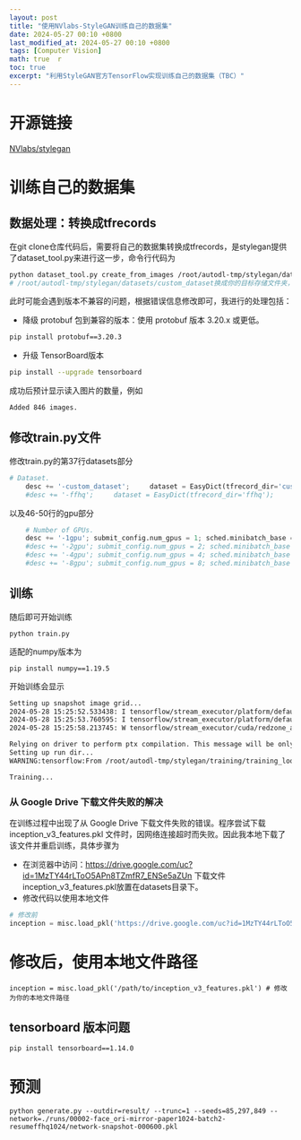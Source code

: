 ```yaml
---
layout: post  
title: "使用NVlabs-StyleGAN训练自己的数据集"  
date: 2024-05-27 00:10 +0800  
last_modified_at: 2024-05-27 00:10 +0800  
tags: [Computer Vision]  
math: true  r
toc: true  
excerpt: "利用StyleGAN官方TensorFlow实现训练自己的数据集（TBC）"
---
```


# 开源链接

[NVlabs/stylegan](https://github.com/NVlabs/stylegan)

# 训练自己的数据集

## 数据处理：转换成tfrecords

在git clone仓库代码后，需要将自己的数据集转换成tfrecords，是stylegan提供了dataset_tool.py来进行这一步，命令行代码为

```bash
python dataset_tool.py create_from_images /root/autodl-tmp/stylegan/datasets/custom_dataset  /root/autodl-tmp/HE_data/trainA
# /root/autodl-tmp/stylegan/datasets/custom_dataset换成你的目标存储文件夹，/root/autodl-tmp/HE_data copy/trainA替换为你的数据集所在文件夹
```
此时可能会遇到版本不兼容的问题，根据错误信息修改即可，我进行的处理包括：
- 降级 protobuf 包到兼容的版本：使用 protobuf 版本 3.20.x 或更低。
```bash
pip install protobuf==3.20.3
```
- 升级 TensorBoard版本
```bash
pip install --upgrade tensorboard
```

成功后预计显示读入图片的数量，例如
```bash
Added 846 images.
```

## 修改train.py文件

修改train.py的第37行datasets部分
```python
# Dataset.
    desc += '-custom_dataset';     dataset = EasyDict(tfrecord_dir='custom_dataset', resolution=256);                 train.mirror_augment = False
    #desc += '-ffhq';     dataset = EasyDict(tfrecord_dir='ffhq'); 
```

以及46-50行的gpu部分
```python
    # Number of GPUs.
    desc += '-1gpu'; submit_config.num_gpus = 1; sched.minibatch_base = 4; sched.minibatch_dict = {4: 128, 8: 128, 16: 128, 32: 64, 64: 32, 128: 16, 256: 8, 512: 4}
    #desc += '-2gpu'; submit_config.num_gpus = 2; sched.minibatch_base = 8; sched.minibatch_dict = {4: 256, 8: 256, 16: 128, 32: 64, 64: 32, 128: 16, 256: 8}
    #desc += '-4gpu'; submit_config.num_gpus = 4; sched.minibatch_base = 16; sched.minibatch_dict = {4: 512, 8: 256, 16: 128, 32: 64, 64: 32, 128: 16}
    #desc += '-8gpu'; submit_config.num_gpus = 8; sched.minibatch_base = 32; sched.minibatch_dict = {4: 512, 8: 256, 16: 128, 32: 64, 64: 32}

```
## 训练
随后即可开始训练
```
python train.py
```
适配的numpy版本为
```
pip install numpy==1.19.5
```
开始训练会显示
```bash
Setting up snapshot image grid...
2024-05-28 15:25:52.533438: I tensorflow/stream_executor/platform/default/dso_loader.cc:49] Successfully opened dynamic library libcublas.so.11
2024-05-28 15:25:53.760595: I tensorflow/stream_executor/platform/default/dso_loader.cc:49] Successfully opened dynamic library libcudnn.so.8
2024-05-28 15:25:58.213745: W tensorflow/stream_executor/cuda/redzone_allocator.cc:312] Internal: ptxas exited with non-zero error code 65280, output: ptxas fatal   : Value 'sm_89' is not defined for option 'gpu-name'

Relying on driver to perform ptx compilation. This message will be only logged once.
Setting up run dir...
WARNING:tensorflow:From /root/autodl-tmp/stylegan/training/training_loop.py:202: The name tf.summary.FileWriter is deprecated. Please use tf.compat.v1.summary.FileWriter instead.

Training...
```
### 从 Google Drive 下载文件失败的解决
在训练过程中出现了从 Google Drive 下载文件失败的错误。程序尝试下载 inception_v3_features.pkl 文件时，因网络连接超时而失败。因此我本地下载了该文件并重启训练，具体步骤为
+ 在浏览器中访问：https://drive.google.com/uc?id=1MzTY44rLToO5APn8TZmfR7_ENSe5aZUn
下载文件 inception_v3_features.pkl放置在datasets目录下。
+ 修改代码以使用本地文件
```python
# 修改前
inception = misc.load_pkl('https://drive.google.com/uc?id=1MzTY44rLToO5APn8TZmfR7_ENSe5aZUn') # inception_v3_features.pkl
```
# 修改后，使用本地文件路径
```
inception = misc.load_pkl('/path/to/inception_v3_features.pkl') # 修改为你的本地文件路径
```

## tensorboard 版本问题

```
pip install tensorboard==1.14.0
```
# 预测
```
python generate.py --outdir=result/ --trunc=1 --seeds=85,297,849 --network=./runs/00002-face_ori-mirror-paper1024-batch2-resumeffhq1024/network-snapshot-000600.pkl
```